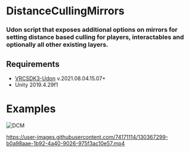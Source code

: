 
# DistanceCullingMirrors
### Udon script that exposes additional options on mirrors for setting distance based culling for players, interactables and optionally all other existing layers.

 ## Requirements
 
 * [VRCSDK3-Udon](https://vrchat.com/home/download) v.2021.08.04.15.07+
 * Unity 2019.4.29f1

# Examples

![DCM](https://user-images.githubusercontent.com/74171114/130367351-38c68131-0916-4820-b067-54d5e257602a.png)

https://user-images.githubusercontent.com/74171114/130367299-b0a98aae-1b92-4a40-9026-975f3ac10e57.mp4
